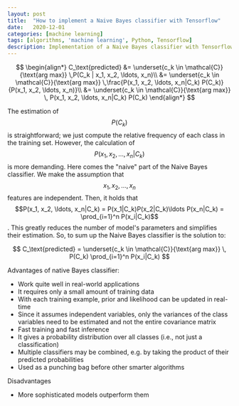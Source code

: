 ```yaml
---
layout: post
title:  "How to implement a Naive Bayes classifier with Tensorflow"
date:   2020-12-01
categories: [machine learning]
tags: [algorithms, 'machine learning', Python, Tensorflow]
description: Implementation of a Naive Bayes classifier with Tensorflow's trainable distributions for the iris dataset
---
```


$$
\begin{align*}
C_\text{predicted} &= \underset{c_k \in \mathcal{C}}{\text{arg max}} \,P(C_k | x_1, x_2, \ldots, x_n)\\
&= \underset{c_k \in \mathcal{C}}{\text{arg max}} \,\frac{P(x_1, x_2, \ldots, x_n|C_k) P(C_k)}{P(x_1, x_2, \ldots, x_n)}\\
&= \underset{c_k \in \mathcal{C}}{\text{arg max}} \, P(x_1, x_2, \ldots, x_n|C_k) P(C_k)
\end{align*}
$$

The estimation of $$P(C_k)$$ is straightforward; we just compute the relative frequency of each class in the training set. However, the calculation of $$P(x_1, x_2, \ldots, x_n|C_k)$$ is more demanding. Here comes the "naive" part of the Naive Bayes classifier. We make the assumption that $$x_1, x_2, \ldots, x_n$$ features are independent. Then, it holds that $$P(x_1, x_2, \ldots, x_n|C_k) = P(x_1|C_k)P(x_2|C_k)\ldots P(x_n|C_k) = \prod_{i=1}^n P(x_i|C_k)$$. This greatly reduces the number of model's parameters and simplifies their estimation. So, to sum up the Naive Bayes classifier is the solution to:

$$
C_\text{predicted} = \underset{c_k \in \mathcal{C}}{\text{arg max}} \, P(C_k) \prod_{i=1}^n P(x_i|C_k)
$$

Advantages of native Bayes classifier:
* Work quite well in real-world applications
* It requires only a small amount of training data
* With each training example, prior and likelihood can be updated in real-time
* Since it assumes independent variables, only the variances of the class variables need to be estimated and not the entire covariance matrix
* Fast training and fast inference
* It gives a probability distribution over all classes (i.e., not just a classification)
* Multiple classifiers may be combined, e.g. by taking the product of their predicted probabilities
* Used as a punching bag before other smarter algorithms

Disadvantages
* More sophisticated models outperform them
